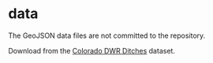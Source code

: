 # data

The GeoJSON data files are not committed to the repository.

Download from the [Colorado DWR Ditches](https://data.openwaterfoundation.org/state/co/dwr/ditches/) dataset.
